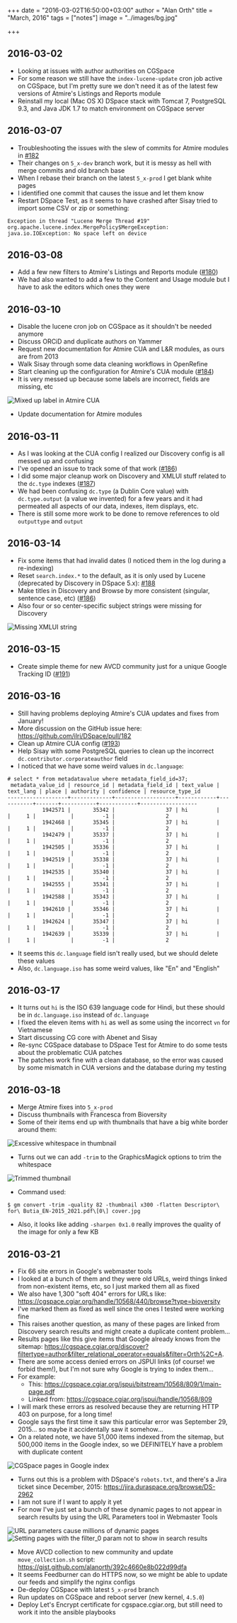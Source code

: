 +++
date = "2016-03-02T16:50:00+03:00"
author = "Alan Orth"
title = "March, 2016"
tags = ["notes"]
image = "../images/bg.jpg"

+++
## 2016-03-02

- Looking at issues with author authorities on CGSpace
- For some reason we still have the `index-lucene-update` cron job active on CGSpace, but I'm pretty sure we don't need it as of the latest few versions of Atmire's Listings and Reports module
- Reinstall my local (Mac OS X) DSpace stack with Tomcat 7, PostgreSQL 9.3, and Java JDK 1.7 to match environment on CGSpace server

## 2016-03-07

- Troubleshooting the issues with the slew of commits for Atmire modules in [#182](https://github.com/ilri/DSpace/pull/182)
- Their changes on `5_x-dev` branch work, but it is messy as hell with merge commits and old branch base
- When I rebase their branch on the latest `5_x-prod` I get blank white pages
- I identified one commit that causes the issue and let them know
- Restart DSpace Test, as it seems to have crashed after Sisay tried to import some CSV or zip or something:

```
Exception in thread "Lucene Merge Thread #19" org.apache.lucene.index.MergePolicy$MergeException: java.io.IOException: No space left on device
```

## 2016-03-08

- Add a few new filters to Atmire's Listings and Reports module ([#180](https://github.com/ilri/DSpace/issues/180))
- We had also wanted to add a few to the Content and Usage module but I have to ask the editors which ones they were

## 2016-03-10

- Disable the lucene cron job on CGSpace as it shouldn't be needed anymore
- Discuss ORCiD and duplicate authors on Yammer
- Request new documentation for Atmire CUA and L&R modules, as ours are from 2013
- Walk Sisay through some data cleaning workflows in OpenRefine
- Start cleaning up the configuration for Atmire's CUA module ([#184](https://github.com/ilri/DSpace/issues/185))
- It is very messed up because some labels are incorrect, fields are missing, etc

![Mixed up label in Atmire CUA](../images/2016/03/cua-label-mixup.png)

- Update documentation for Atmire modules

## 2016-03-11

- As I was looking at the CUA config I realized our Discovery config is all messed up and confusing
- I've opened an issue to track some of that work ([#186](https://github.com/ilri/DSpace/issues/186))
- I did some major cleanup work on Discovery and XMLUI stuff related to the `dc.type` indexes ([#187](https://github.com/ilri/DSpace/pull/187))
- We had been confusing `dc.type` (a Dublin Core value) with `dc.type.output` (a value we invented) for a few years and it had permeated all aspects of our data, indexes, item displays, etc.
- There is still some more work to be done to remove references to old `outputtype` and `output`

## 2016-03-14

- Fix some items that had invalid dates (I noticed them in the log during a re-indexing)
- Reset `search.index.*` to the default, as it is only used by Lucene (deprecated by Discovery in DSpace 5.x): [#188](https://github.com/ilri/DSpace/pull/188)
- Make titles in Discovery and Browse by more consistent (singular, sentence case, etc) ([#186](https://github.com/ilri/DSpace/issues/186))
- Also four or so center-specific subject strings were missing for Discovery

![Missing XMLUI string](../images/2016/03/missing-xmlui-string.png)

## 2016-03-15

- Create simple theme for new AVCD community just for a unique Google Tracking ID ([#191](https://github.com/ilri/DSpace/pull/191))

## 2016-03-16

- Still having problems deploying Atmire's CUA updates and fixes from January!
- More discussion on the GitHub issue here: https://github.com/ilri/DSpace/pull/182
- Clean up Atmire CUA config ([#193](https://github.com/ilri/DSpace/pull/193))
- Help Sisay with some PostgreSQL queries to clean up the incorrect `dc.contributor.corporateauthor` field
- I noticed that we have some weird values in `dc.language`:

```
# select * from metadatavalue where metadata_field_id=37;
 metadata_value_id | resource_id | metadata_field_id | text_value | text_lang | place | authority | confidence | resource_type_id
-------------------+-------------+-------------------+------------+-----------+-------+-----------+------------+------------------
           1942571 |       35342 |                37 | hi         |           |     1 |           |         -1 |                2
           1942468 |       35345 |                37 | hi         |           |     1 |           |         -1 |                2
           1942479 |       35337 |                37 | hi         |           |     1 |           |         -1 |                2
           1942505 |       35336 |                37 | hi         |           |     1 |           |         -1 |                2
           1942519 |       35338 |                37 | hi         |           |     1 |           |         -1 |                2
           1942535 |       35340 |                37 | hi         |           |     1 |           |         -1 |                2
           1942555 |       35341 |                37 | hi         |           |     1 |           |         -1 |                2
           1942588 |       35343 |                37 | hi         |           |     1 |           |         -1 |                2
           1942610 |       35346 |                37 | hi         |           |     1 |           |         -1 |                2
           1942624 |       35347 |                37 | hi         |           |     1 |           |         -1 |                2
           1942639 |       35339 |                37 | hi         |           |     1 |           |         -1 |                2
```

- It seems this `dc.language` field isn't really used, but we should delete these values
- Also, `dc.language.iso` has some weird values, like "En" and "English"

## 2016-03-17

- It turns out `hi` is the ISO 639 language code for Hindi, but these should be in `dc.language.iso` instead of `dc.language`
- I fixed the eleven items with `hi` as well as some using the incorrect `vn` for Vietnamese
- Start discussing CG core with Abenet and Sisay
- Re-sync CGSpace database to DSpace Test for Atmire to do some tests about the problematic CUA patches
- The patches work fine with a clean database, so the error was caused by some mismatch in CUA versions and the database during my testing

## 2016-03-18

- Merge Atmire fixes into `5_x-prod`
- Discuss thumbnails with Francesca from Bioversity
- Some of their items end up with thumbnails that have a big white border around them:

![Excessive whitespace in thumbnail](../images/2016/03/bioversity-thumbnail-bad.jpg)

- Turns out we can add `-trim` to the GraphicsMagick options to trim the whitespace

![Trimmed thumbnail](../images/2016/03/bioversity-thumbnail-good.jpg)

- Command used:

```
$ gm convert -trim -quality 82 -thumbnail x300 -flatten Descriptor\ for\ Butia_EN-2015_2021.pdf\[0\] cover.jpg
```

- Also, it looks like adding `-sharpen 0x1.0` really improves the quality of the image for only a few KB

## 2016-03-21

- Fix 66 site errors in Google's webmaster tools
- I looked at a bunch of them and they were old URLs, weird things linked from non-existent items, etc, so I just marked them all as fixed
- We also have 1,300 "soft 404" errors for URLs like: https://cgspace.cgiar.org/handle/10568/440/browse?type=bioversity
- I've marked them as fixed as well since the ones I tested were working fine
- This raises another question, as many of these pages are linked from Discovery search results and might create a duplicate content problem...
- Results pages like this give items that Google already knows from the sitemap: https://cgspace.cgiar.org/discover?filtertype=author&filter_relational_operator=equals&filter=Orth%2C+A.
- There are some access denied errors on JSPUI links (of course! we forbid them!), but I'm not sure why Google is trying to index them...
- For example:
  - This: https://cgspace.cgiar.org/jspui/bitstream/10568/809/1/main-page.pdf
  - Linked from: https://cgspace.cgiar.org/jspui/handle/10568/809
- I will mark these errors as resolved because they are returning HTTP 403 on purpose, for a long time!
- Google says the first time it saw this particular error was September 29, 2015... so maybe it accidentally saw it somehow...
- On a related note, we have 51,000 items indexed from the sitemap, but 500,000 items in the Google index, so we DEFINITELY have a problem with duplicate content

![CGSpace pages in Google index](../images/2016/03/google-index.png)

- Turns out this is a problem with DSpace's `robots.txt`, and there's a Jira ticket since December, 2015: https://jira.duraspace.org/browse/DS-2962
- I am not sure if I want to apply it yet
- For now I've just set a bunch of these dynamic pages to not appear in search results by using the URL Parameters tool in Webmaster Tools

![URL parameters cause millions of dynamic pages](../images/2016/03/url-parameters.png)
![Setting pages with the filter_0 param not to show in search results](../images/2016/03/url-parameters2.png)

- Move AVCD collection to new community and update `move_collection.sh` script: https://gist.github.com/alanorth/392c4660e8b022d99dfa
- It seems Feedburner can do HTTPS now, so we might be able to update our feeds and simplify the nginx configs
- De-deploy CGSpace with latest `5_x-prod` branch
- Run updates on CGSpace and reboot server (new kernel, `4.5.0`)
- Deploy Let's Encrypt certificate for cgspace.cgiar.org, but still need to work it into the ansible playbooks
